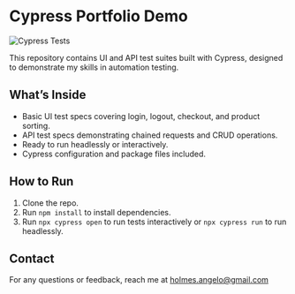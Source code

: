 # Cypress Portfolio Demo

![Cypress Tests](https://github.com/Alo-Holmes/cypress-portfolio-demo/actions/workflows/cypress.yml/badge.svg)


This repository contains UI and API test suites built with Cypress, designed to demonstrate my skills in automation testing.

## What’s Inside

- Basic UI test specs covering login, logout, checkout, and product sorting.
- API test specs demonstrating chained requests and CRUD operations.
- Ready to run headlessly or interactively.
- Cypress configuration and package files included.

## How to Run

1. Clone the repo.
2. Run `npm install` to install dependencies.
3. Run `npx cypress open` to run tests interactively or `npx cypress run` to run headlessly.

## Contact

For any questions or feedback, reach me at holmes.angelo@gmail.com
